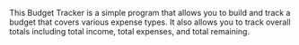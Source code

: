 This Budget Tracker is a simple program that allows you to build and track a budget that covers various expense types.
It also allows you to track overall totals including total income, total expenses, and total remaining.
